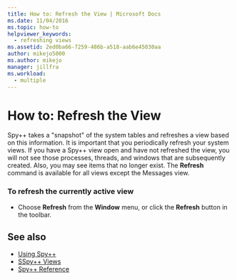 ```yaml
---
title: How to: Refresh the View | Microsoft Docs
ms.date: 11/04/2016
ms.topic: how-to
helpviewer_keywords: 
  - refreshing views
ms.assetid: 2ed0ba66-7259-486b-a518-aab6e45030aa
author: mikejo5000
ms.author: mikejo
manager: jillfra
ms.workload: 
  - multiple
---
```

# How to: Refresh the View
Spy++ takes a "snapshot" of the system tables and refreshes a view based on this information. It is important that you periodically refresh your system views. If you have a Spy++ view open and have not refreshed the view, you will not see those processes, threads, and windows that are subsequently created. Also, you may see items that no longer exist. The **Refresh** command is available for all views except the Messages view.

### To refresh the currently active view

- Choose **Refresh** from the **Window** menu, or click the **Refresh** button in the toolbar.

## See also
- [Using Spy++](../debugger/using-spy-increment.md)
- [SSpy++ Views](../debugger/spy-increment-views.md)
- [Spy++ Reference](../debugger/spy-increment-reference.md)
